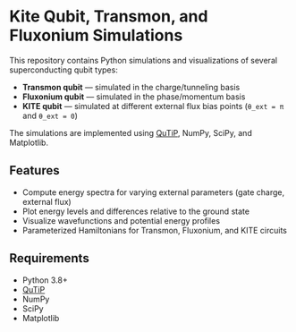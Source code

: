# Kite Qubit, Transmon, and Fluxonium Simulations

This repository contains Python simulations and visualizations of several superconducting qubit types:

- **Transmon qubit** — simulated in the charge/tunneling basis  
- **Fluxonium qubit** — simulated in the phase/momentum basis  
- **KITE qubit** — simulated at different external flux bias points (`θ_ext = π` and `θ_ext = 0`)

The simulations are implemented using [QuTiP](http://qutip.org/), NumPy, SciPy, and Matplotlib.

## Features
- Compute energy spectra for varying external parameters (gate charge, external flux)
- Plot energy levels and differences relative to the ground state
- Visualize wavefunctions and potential energy profiles
- Parameterized Hamiltonians for Transmon, Fluxonium, and KITE circuits

## Requirements
- Python 3.8+
- [QuTiP](http://qutip.org/)
- NumPy
- SciPy
- Matplotlib
